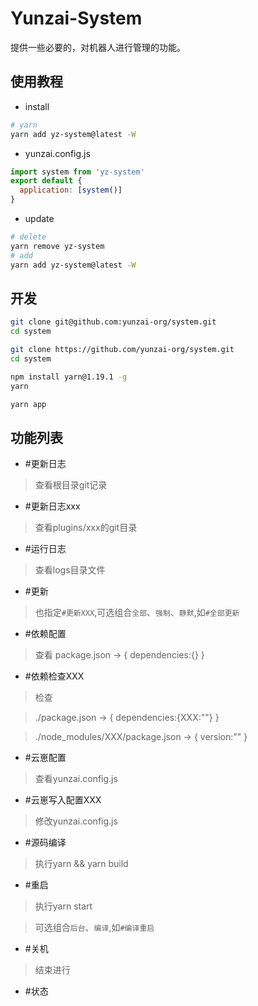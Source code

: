 # Yunzai-System

提供一些必要的，对机器人进行管理的功能。

## 使用教程

- install

```sh
# yarn
yarn add yz-system@latest -W
```

- yunzai.config.js

```js
import system from 'yz-system'
export default {
  application: [system()]
}
```

- update

```sh
# delete
yarn remove yz-system
# add
yarn add yz-system@latest -W
```

## 开发

```sh
git clone git@github.com:yunzai-org/system.git
cd system
```

```sh
git clone https://github.com/yunzai-org/system.git
cd system
```

```sh
npm install yarn@1.19.1 -g
yarn
```

```sh
yarn app
```

## 功能列表

- #更新日志

> 查看根目录git记录

- #更新日志xxx

> 查看plugins/xxx的git目录

- #运行日志

> 查看logs目录文件

- #更新

> 也指定`#更新XXX`,可选组合`全部`、`强制`、`静默`,如`#全部更新`

- #依赖配置

> 查看 package.json -> { dependencies:{} }

- #依赖检查XXX

> 检查

> ./package.json -> { dependencies:{XXX:""} }

> ./node_modules/XXX/package.json -> { version:"" }

- #云崽配置

> 查看yunzai.config.js

- #云崽写入配置XXX

> 修改yunzai.config.js

- #源码编译

> 执行yarn && yarn build

- #重启

> 执行yarn start

> 可选组合`后台`、`编译`,如`#编译重启`

- #关机

> 结束进行

- #状态
